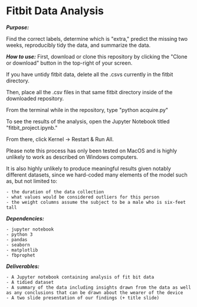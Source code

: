 # Fitbit Data Analysis

***Purpose:*** 

Find the correct labels, determine which is "extra," predict the missing two weeks, reproducibly tidy the data, and summarize the data.

  
***How to use:***
  First, download or clone this repository by clicking the "Clone or download" button in the top-right of your screen.

  If you have untidy fitbit data, delete all the .csvs currently in the fitbit directory.

  Then, place all the .csv files in that same fitbit directory inside of the downloaded repository.

  From the terminal while in the repository, type "python acquire.py"

  To see the results of the analysis, open the Jupyter Notebook titled "fitbit_project.ipynb."

  From there, click Kernel -> Restart & Run All.

  Please note this process has only been tested on MacOS and is highly unlikely to work as described on Windows computers.

  It is also highly unlikely to produce meaningful results given notably different datasets, since we hard-coded many elements of the model such as, but not limited to:

    - the duration of the data collection
    - what values would be considered outliers for this person
    - the weight columns assume the subject to be a male who is six-feet tall

***Dependencies:***

    - jupyter notebook
    - python 3
    - pandas
    - seaborn
    - matplotlib
    - fbprophet

***Deliverables:***

    - A Jupyter notebook containing analysis of fit bit data
    - A tidied dataset 
    - A summary of the data including insights drawn from the data as well as any conclusions that can be drawn about the wearer of the device
    - A two slide presentation of our findings (+ title slide)